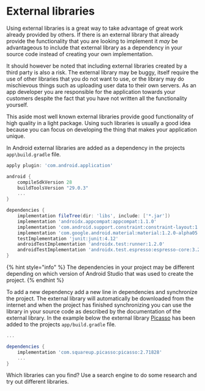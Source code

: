 # External libraries

Using external libraries is a great way to take advantage of great work already provided by others. If there is an external library that already provide the functionality that you are looking to implement it _may_ be advantageous to include that external library as a dependency in your source code instead of creating your own implementation.

It should however be noted that including external libraries created by a third party is also a risk. The external library may be buggy, itself require the use of other libraries that you do not want to use, or the library may do mischievous things such as uploading user data to their own servers. As an app developer you are responsible for the application towards your customers despite the fact that you have not written all the functionality yourself.

This aside most well known external libraries provide good functionality of high quality in a light package. Using such libraries is usually a good idea because you can focus on developing the thing that makes your application unique.

In Android external libraries are added as a dependency in the projects `app\build.gradle` file.

```groovy
apply plugin: 'com.android.application'

android {
    compileSdkVersion 28
    buildToolsVersion "29.0.3"
    ...
}

dependencies {
    implementation fileTree(dir: 'libs', include: ['*.jar'])
    implementation 'androidx.appcompat:appcompat:1.1.0'
    implementation 'com.android.support.constraint:constraint-layout:1.1.3'
    implementation 'com.google.android.material:material:1.2.0-alpha05'
    testImplementation 'junit:junit:4.12'
    androidTestImplementation 'androidx.test:runner:1.2.0'
    androidTestImplementation 'androidx.test.espresso:espresso-core:3.2.0'
}
```

{% hint style="info" %}
The dependencies in your project may be different depending on which version of Android Studio that was used to create the project.
{% endhint %}

To add a new dependency add a new line in dependencies and synchronize the project. The external library will automatically be downloaded from the internet and when the project has finished synchronizing you can use the library in your source code as described by the documentation of the external library. In the example below the external library [Picasso](https://square.github.io/picasso/) has been added to the projects `app/build.gradle` file.

```groovy
...

dependencies {
    implementation 'com.squareup.picasso:picasso:2.71828'
    ...
}
```

Which libraries can you find? Use a search engine to do some research and try out different libraries.

